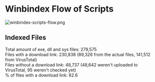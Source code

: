 # Winbindex Flow of Scripts

![winbindex-scripts-flow.png](winbindex-scripts-flow.png)

## Indexed Files

<!--FileStats-->
Total amount of exe, dll and sys files: 279,575  
Files with a download link: 230,838 (89,326 from the actual files, 141,512 from VirusTotal)  
Files without a download link: 48,737 (48,642 weren't uploaded to VirusTotal, 95 weren't checked yet)  
% of files with a download link: 82.6  
<!--/FileStats-->
